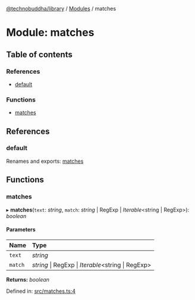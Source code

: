 [@technobuddha/library](../../README.md) / [Modules](../Modules.md) / matches

# Module: matches

## Table of contents

### References

- [default](matches.md#default)

### Functions

- [matches](matches.md#matches)

## References

### default

Renames and exports: [matches](matches.md#matches)

## Functions

### matches

▸ **matches**(`text`: *string*, `match`: *string* \| RegExp \| *Iterable*<string \| RegExp\>): *boolean*

#### Parameters

| Name | Type |
| :------ | :------ |
| `text` | *string* |
| `match` | *string* \| RegExp \| *Iterable*<string \| RegExp\> |

**Returns:** *boolean*

Defined in: [src/matches.ts:4](https://github.com/technobuddha/hill.software/blob/65b5e5d/packages/library/src/matches.ts#L4)
